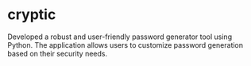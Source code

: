 # cryptic
Developed a robust and user-friendly password generator tool using Python. The application allows users to customize password generation based on their security needs.
